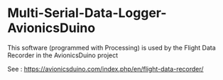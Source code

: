 # Multi-Serial-Data-Logger-AvionicsDuino

This software (programmed with Processing) is used by the Flight Data Recorder in the AvionicsDuino project

See : https://avionicsduino.com/index.php/en/flight-data-recorder/
